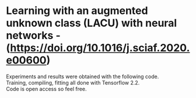 # Learning with an augmented unknown class (LACU) with neural networks - (https://doi.org/10.1016/j.sciaf.2020.e00600)

Experiments and results were obtained with the following code. <br/>
Training, compiling, fitting all done with Tensorflow 2.2. <br/>
Code is open access so feel free. <br/>



